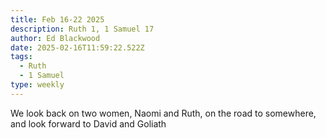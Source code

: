 ```yaml
---
title: Feb 16-22 2025
description: Ruth 1, 1 Samuel 17
author: Ed Blackwood
date: 2025-02-16T11:59:22.522Z
tags:
  - Ruth
  - 1 Samuel
type: weekly
---
```

We look back on two women, Naomi and Ruth, on the road to somewhere, and look forward to David and Goliath